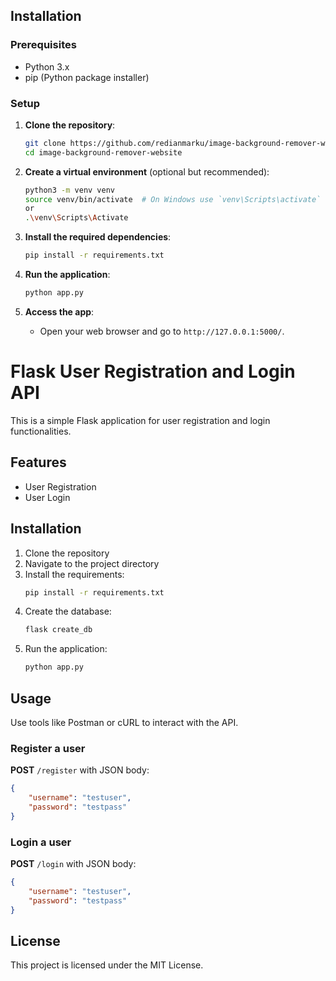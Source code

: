 ## Installation

### Prerequisites

- Python 3.x
- pip (Python package installer)

### Setup

1. **Clone the repository**:

   ```bash
   git clone https://github.com/redianmarku/image-background-remover-website
   cd image-background-remover-website
   ```

2. **Create a virtual environment** (optional but recommended):

   ```bash
   python3 -m venv venv
   source venv/bin/activate  # On Windows use `venv\Scripts\activate`
   or 
   .\venv\Scripts\Activate
   ```

3. **Install the required dependencies**:

   ```bash
   pip install -r requirements.txt
   ```

4. **Run the application**:

   ```bash
   python app.py
   ```

5. **Access the app**:
   - Open your web browser and go to `http://127.0.0.1:5000/`.



# Flask User Registration and Login API

This is a simple Flask application for user registration and login functionalities.

## Features

- User Registration
- User Login

## Installation

1. Clone the repository
2. Navigate to the project directory
3. Install the requirements:
   ```bash
   pip install -r requirements.txt
   ```
4. Create the database:
   ```bash
   flask create_db
   ```
5. Run the application:
   ```bash
   python app.py
   ```

## Usage

Use tools like Postman or cURL to interact with the API.

### Register a user

**POST** `/register` with JSON body:
```json
{
    "username": "testuser",
    "password": "testpass"
}
```

### Login a user

**POST** `/login` with JSON body:
```json
{
    "username": "testuser",
    "password": "testpass"
}
```

## License

This project is licensed under the MIT License.

